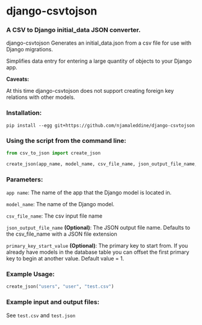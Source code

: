 # django-csvtojson


### A CSV to Django initial_data JSON converter.

django-csvtojson Generates an initial_data.json from a csv file for use with Django migrations.

Simplifies data entry for entering a large quantity of objects to your Django app.

**Caveats:**

At this time django-csvtojson does not support creating foreign key relations with other models.


### Installation:
```
pip install --egg git+https://github.com/njamaleddine/django-csvtojson
```

### Using the script from the command line:

```python
from csv_to_json import create_json

create_json(app_name, model_name, csv_file_name, json_output_file_name, primary_key_start_value)
```

### Parameters:
`app name`:
The name of the app that the Django model is located in.


`model_name`:
The name of the Django model.


`csv_file_name`:
The csv input file name


`json_output_file_name` **(Optional)**:
The JSON output file name. Defaults to the csv_file_name with a JSON file extension


`primary_key_start_value` **(Optional)**:
The primary key to start from. If you already have models in the database table you can offset the first primary key to begin at another value. Default value = 1.


### Example Usage:
```python
create_json("users", "user", "test.csv")
```

### Example input and output files:
See `test.csv` and `test.json`